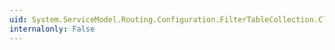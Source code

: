 ```yaml
---
uid: System.ServiceModel.Routing.Configuration.FilterTableCollection.Clear
internalonly: False
---
```

